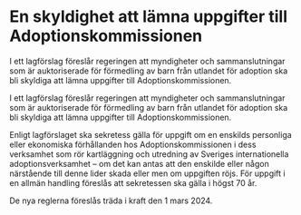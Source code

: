 # En skyldighet att lämna uppgifter till Adoptionskommissionen

I ett lagförslag föreslår regeringen att myndigheter och sammanslutningar som är auktoriserade för förmedling av barn från utlandet för adoption ska bli skyldiga att lämna uppgifter till Adoptionskommissionen.

I ett lagförslag föreslår regeringen att myndigheter och sammanslutningar som är auktoriserade för förmedling av barn från utlandet för adoption ska bli skyldiga att lämna uppgifter till Adoptionskommissionen.

Enligt lagförslaget ska sekretess gälla för uppgift om en enskilds personliga eller ekonomiska förhållanden hos Adoptionskommissionen i dess verksamhet som rör kartläggning och utredning av Sveriges internationella adoptionsverksamhet – om det kan antas att den enskilde eller någon närstående till denne lider skada eller men om uppgiften röjs. För uppgift i en allmän handling föreslås att sekretessen ska gälla i högst 70 år.

De nya reglerna föreslås träda i kraft den 1 mars 2024.
